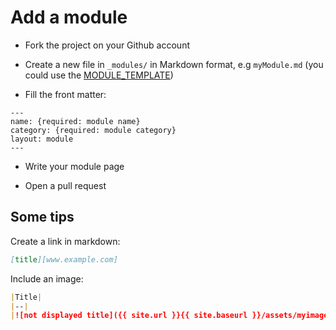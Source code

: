 # Add a module

- Fork the project on your Github account

- Create a new file in `_modules/` in Markdown format, e.g `myModule.md` (you could use the [MODULE_TEMPLATE](MODULE_TEMPLATE.md))

- Fill the front matter:

```
---
name: {required: module name}
category: {required: module category}
layout: module
---
```

- Write your module page

- Open a pull request

## Some tips

Create a link in markdown:
```markdown
[title][www.example.com]
```

Include an image:
```markdown
|Title|
|--|
|![not displayed title]({{ site.url }}{{ site.baseurl }}/assets/myimage.png)|
```
